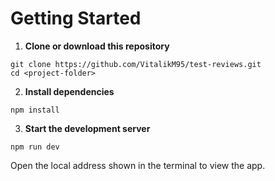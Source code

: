 # Getting Started

1. **Clone or download this repository**

```
git clone https://github.com/VitalikM95/test-reviews.git
cd <project-folder>
```

2. **Install dependencies**

```
npm install
```

3. **Start the development server**

```
npm run dev
```

Open the local address shown in the terminal to view the app.
